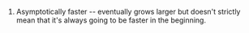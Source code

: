 1. Asymptotically faster -- eventually grows larger but doesn't strictly mean that it's always going to be faster
in the beginning.
